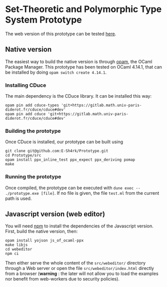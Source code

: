 # Set-Theoretic and Polymorphic Type System Prototype

The web version of this prototype can be tested [here](https://e-sh4rk.github.io/Prototype/).

## Native version

The easiest way to build the native version is through [opam](https://opam.ocaml.org/), the OCaml Package Manager.
This prototype has been tested on OCaml 4.14.1, that can be installed by doing `opam switch create 4.14.1`.

### Installing CDuce

The main dependency is the CDuce library. It can be installed this way:

```
opam pin add cduce-types 'git+https://gitlab.math.univ-paris-diderot.fr/cduce/cduce#dev'
opam pin add cduce 'git+https://gitlab.math.univ-paris-diderot.fr/cduce/cduce#dev'
```

### Building the prototype

Once CDuce is installed, our prototype can be built using

```
git clone git@github.com:E-Sh4rk/Prototype.git
cd Prototype/src
opam install ppx_inline_test ppx_expect ppx_deriving pomap
make
```

### Running the prototype

Once compiled, the prototype can be executed with `dune exec -- ./prototype.exe [file]`.
If no file is given, the file `test.ml` from the current path is used.

## Javascript version (web editor)

You will need [npm](https://www.npmjs.com/) to install the dependencies of the Javascript version.
First, build the native version, then:

```
opam install yojson js_of_ocaml-ppx
make libjs
cd webeditor
npm ci
```

Then either serve the whole content of the `src/webeditor/` directory through a Web server or open the file `src/webeditor/index.html` directly from a browser (**warning** : the later will not allow you to load the examples nor benefit from web-workers due to security policies).
